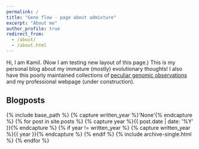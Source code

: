 ```yaml
---
permalink: /
title: "Gene flow - page about admixture"
excerpt: "About me"
author_profile: true
redirect_from:
  - /about/
  - /about.html
---
```


Hi, I am Kamil. (Now I am testing new layout of this page.) This is my personal blog about my immature (mostly) evolutionary thoughts! I also have this poorly maintained collections of [peculiar genomic observations](https://kamilsjaron.github.io/peculiar-genomic-observations/) and my professional webpage (under construction).

## Blogposts

{% include base_path %}
{% capture written_year %}'None'{% endcapture %}
{% for post in site.posts %}
  {% capture year %}{{ post.date | date: '%Y' }}{% endcapture %}
  {% if year != written_year %}
    {% capture written_year %}{{ year }}{% endcapture %}
  {% endif %}
  {% include archive-single.html %}
{% endfor %}